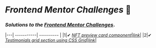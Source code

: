 # _Frontend Mentor Challenges_ 🙋‍

### _Solutions to the_ [_Frontend Mentor Challenges_](https://www.frontendmentor.io).


|---| -----------| ---------- | 
|1|✔ [_NFT preview card component_](https://github.com/sookm/frontendmentor-chanllenges/tree/main/nft-preview-card-component-main)|[_link_](https://sookm.github.io/frontendmentor-chanllenges/nft-preview-card-component-main/)|
|2|✔ [_Testimonials grid section using CSS Grid_](https://github.com/sookm/frontendmentor-chanllenges/tree/main/testimonials-grid-section-main)|[_link_](https://sookm.github.io/frontendmentor-chanllenges/testimonials-grid-section-main/)|
